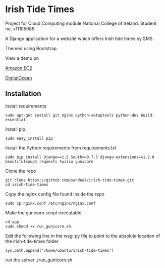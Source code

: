Irish Tide Times
==================

Project for Cloud Computing module National College of Ireland. Student no. x11105089

A Django application for a website which offers Irish tide times by SMS.

Themed using Bootstrap.

View a demo on

[Amazon EC2](http://ec2-54-171-231-83.eu-west-1.compute.amazonaws.com)

[DigitalOcean](http://178.62.76.73)


Installation
------------

Install requirements

    sudo apt-get install git nginx python-setuptools python-dev build-essential

Install pip

    sudo easy_install pip

Install the Python requirements from requirements.txt

    sudo pip install Django==1.5 South>=0.7.5 django-extensions==1.2.0 beautifulsoup4 requests twilio gunicorn

Clone the repo

    git clone https://github.com/sandeel/irish-tide-times.git
    cd irish-tide-times

Copy the nginx config file found inside the repo

    sudo cp nginx.conf /etc/nginx/nginx.conf

Make the gunicorn script executable

    cd app
    sudo chmod +x run_gunicorn.sh 

Edit the following line in the wsgi.py file to point to the absolute location of the irish-tide-times folder

    sys.path.append('/home/ubuntu/irish-tide-times')

run the server
    ./run_gunicorn.sh

